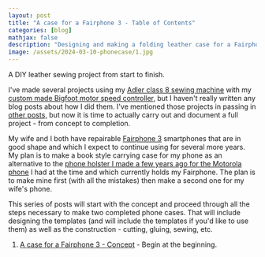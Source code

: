 ```yaml
---
layout: post
title: "A case for a Fairphone 3 - Table of Contents"
categories: [blog]
mathjax: false
description: "Designing and making a folding leather case for a Fairphone 3 smartphone."
image: /assets/2024-03-10-phonecase/1.jpg
---
```

A DIY leather sewing project from start to finish.

I've made several projects using my [Adler class 8 sewing machine](adler-toc) with my [custom made Bigfoot motor speed controller,](motorcontrol-toc) but I haven't really written any blog posts about how I did them.  I've mentioned those projects in passing in [other posts,](http://127.0.0.1:4000/posts/motorcontrol16) but now it is time to actually carry out and document a full project - from concept to completion.

My wife and I both have repairable [Fairphone 3](https://shop.fairphone.com/shop/category/spare-parts-4?category=4&filters=35-37) smartphones that are in good shape and which I expect to continue using for several more years.  My plan is to make a book style carrying case for my phone as an alternative to the [phone holster I made a few years ago for the Motorola phone](phoneholster) I had at the time and which currently holds my Fairphone. The plan is to make mine first (with all the mistakes) then make a second one for my wife's phone.

This series of posts will start with the concept and proceed through all the steps necessary to make two completed phone cases.  That will include designing the templates (and will include the templates if you'd like to use them) as well as the construction - cutting, gluing, sewing, etc.

1. [A case for a Fairphone 3 - Concept]() - Begin at the beginning.
